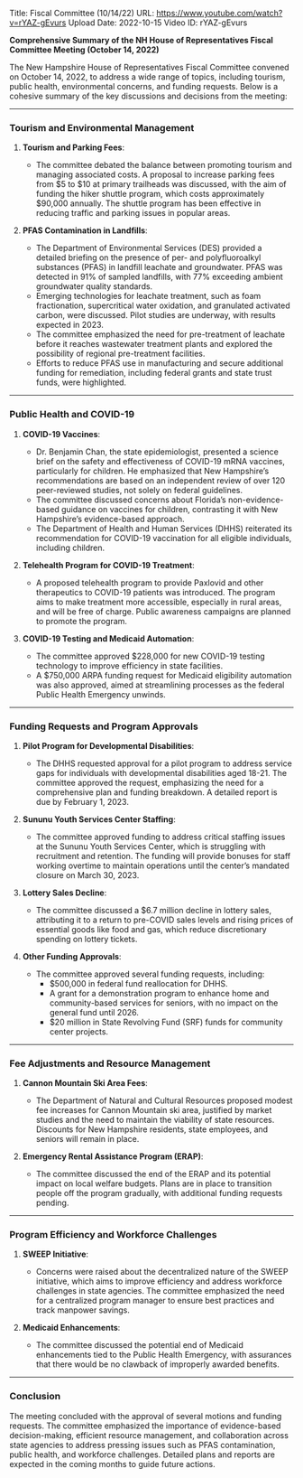 Title: Fiscal Committee (10/14/22)
URL: https://www.youtube.com/watch?v=rYAZ-gEvurs
Upload Date: 2022-10-15
Video ID: rYAZ-gEvurs

**Comprehensive Summary of the NH House of Representatives Fiscal Committee Meeting (October 14, 2022)**

The New Hampshire House of Representatives Fiscal Committee convened on October 14, 2022, to address a wide range of topics, including tourism, public health, environmental concerns, and funding requests. Below is a cohesive summary of the key discussions and decisions from the meeting:

---

### **Tourism and Environmental Management**
1. **Tourism and Parking Fees**:  
   - The committee debated the balance between promoting tourism and managing associated costs. A proposal to increase parking fees from $5 to $10 at primary trailheads was discussed, with the aim of funding the hiker shuttle program, which costs approximately $90,000 annually. The shuttle program has been effective in reducing traffic and parking issues in popular areas.

2. **PFAS Contamination in Landfills**:  
   - The Department of Environmental Services (DES) provided a detailed briefing on the presence of per- and polyfluoroalkyl substances (PFAS) in landfill leachate and groundwater. PFAS was detected in 91% of sampled landfills, with 77% exceeding ambient groundwater quality standards.  
   - Emerging technologies for leachate treatment, such as foam fractionation, supercritical water oxidation, and granulated activated carbon, were discussed. Pilot studies are underway, with results expected in 2023.  
   - The committee emphasized the need for pre-treatment of leachate before it reaches wastewater treatment plants and explored the possibility of regional pre-treatment facilities.  
   - Efforts to reduce PFAS use in manufacturing and secure additional funding for remediation, including federal grants and state trust funds, were highlighted.

---

### **Public Health and COVID-19**
1. **COVID-19 Vaccines**:  
   - Dr. Benjamin Chan, the state epidemiologist, presented a science brief on the safety and effectiveness of COVID-19 mRNA vaccines, particularly for children. He emphasized that New Hampshire’s recommendations are based on an independent review of over 120 peer-reviewed studies, not solely on federal guidelines.  
   - The committee discussed concerns about Florida’s non-evidence-based guidance on vaccines for children, contrasting it with New Hampshire’s evidence-based approach.  
   - The Department of Health and Human Services (DHHS) reiterated its recommendation for COVID-19 vaccination for all eligible individuals, including children.

2. **Telehealth Program for COVID-19 Treatment**:  
   - A proposed telehealth program to provide Paxlovid and other therapeutics to COVID-19 patients was introduced. The program aims to make treatment more accessible, especially in rural areas, and will be free of charge. Public awareness campaigns are planned to promote the program.

3. **COVID-19 Testing and Medicaid Automation**:  
   - The committee approved $228,000 for new COVID-19 testing technology to improve efficiency in state facilities.  
   - A $750,000 ARPA funding request for Medicaid eligibility automation was also approved, aimed at streamlining processes as the federal Public Health Emergency unwinds.

---

### **Funding Requests and Program Approvals**
1. **Pilot Program for Developmental Disabilities**:  
   - The DHHS requested approval for a pilot program to address service gaps for individuals with developmental disabilities aged 18-21. The committee approved the request, emphasizing the need for a comprehensive plan and funding breakdown. A detailed report is due by February 1, 2023.

2. **Sununu Youth Services Center Staffing**:  
   - The committee approved funding to address critical staffing issues at the Sununu Youth Services Center, which is struggling with recruitment and retention. The funding will provide bonuses for staff working overtime to maintain operations until the center’s mandated closure on March 30, 2023.

3. **Lottery Sales Decline**:  
   - The committee discussed a $6.7 million decline in lottery sales, attributing it to a return to pre-COVID sales levels and rising prices of essential goods like food and gas, which reduce discretionary spending on lottery tickets.

4. **Other Funding Approvals**:  
   - The committee approved several funding requests, including:  
     - $500,000 in federal fund reallocation for DHHS.  
     - A grant for a demonstration program to enhance home and community-based services for seniors, with no impact on the general fund until 2026.  
     - $20 million in State Revolving Fund (SRF) funds for community center projects.  

---

### **Fee Adjustments and Resource Management**
1. **Cannon Mountain Ski Area Fees**:  
   - The Department of Natural and Cultural Resources proposed modest fee increases for Cannon Mountain ski area, justified by market studies and the need to maintain the viability of state resources. Discounts for New Hampshire residents, state employees, and seniors will remain in place.

2. **Emergency Rental Assistance Program (ERAP)**:  
   - The committee discussed the end of the ERAP and its potential impact on local welfare budgets. Plans are in place to transition people off the program gradually, with additional funding requests pending.

---

### **Program Efficiency and Workforce Challenges**
1. **SWEEP Initiative**:  
   - Concerns were raised about the decentralized nature of the SWEEP initiative, which aims to improve efficiency and address workforce challenges in state agencies. The committee emphasized the need for a centralized program manager to ensure best practices and track manpower savings.

2. **Medicaid Enhancements**:  
   - The committee discussed the potential end of Medicaid enhancements tied to the Public Health Emergency, with assurances that there would be no clawback of improperly awarded benefits.

---

### **Conclusion**
The meeting concluded with the approval of several motions and funding requests. The committee emphasized the importance of evidence-based decision-making, efficient resource management, and collaboration across state agencies to address pressing issues such as PFAS contamination, public health, and workforce challenges. Detailed plans and reports are expected in the coming months to guide future actions.